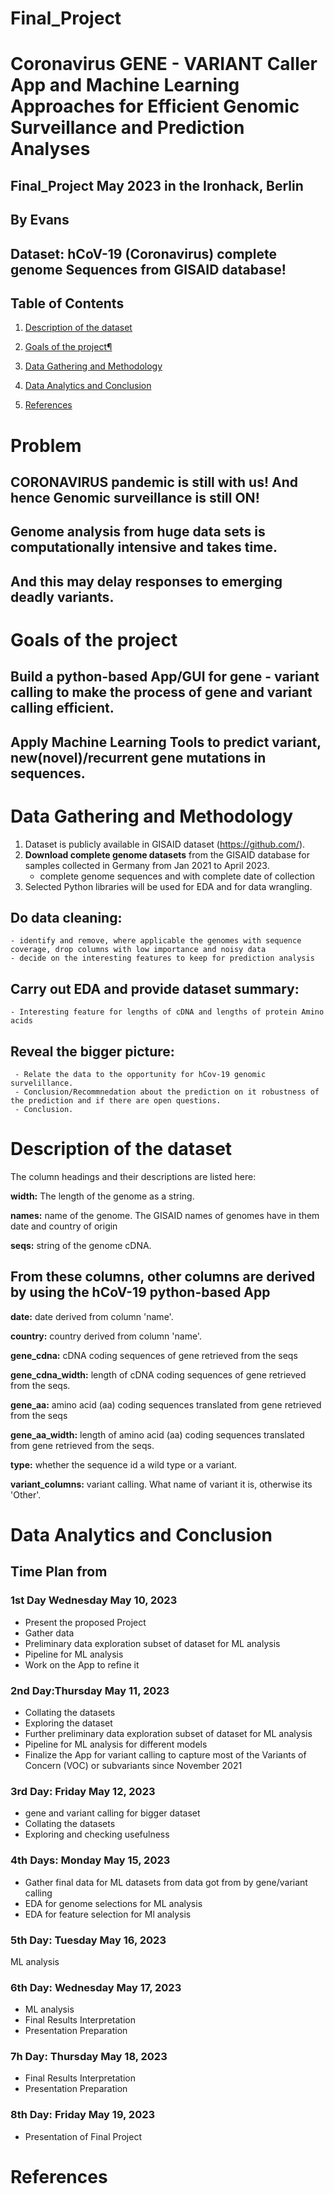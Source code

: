 # Final_Project
# Coronavirus GENE - VARIANT Caller App and Machine Learning Approaches for Efficient Genomic Surveillance and Prediction Analyses  

## Final_Project May 2023 in the Ironhack, Berlin
## By Evans
## Dataset: hCoV-19 (Coronavirus) complete genome Sequences from GISAID database!

##  Table of Contents
1. [Description of the dataset](#2)

1. [Goals of the project¶](#3)

2. [Data Gathering and Methodology](#4)
   
3. [Data Analytics and Conclusion](#5) 
   
4. [References](#6)

# Problem
## CORONAVIRUS pandemic is still with us! And hence Genomic surveillance is still ON!
## Genome analysis from huge data sets is computationally intensive and takes time.
## And this may delay responses to emerging deadly variants.

# Goals of the project
## Build a python-based App/GUI for gene - variant calling to make the process of gene and variant calling efficient.
## Apply  Machine Learning Tools to predict variant, new(novel)/recurrent gene mutations in sequences.

# Data Gathering and Methodology
1. Dataset is publicly available in GISAID dataset (https://github.com/).
2. **Download complete genome datasets** from the GISAID database for samples collected in  Germany from Jan 2021 to April 2023.
    - complete genome sequences and with complete date of collection 
3. Selected Python libraries will be used for EDA and for data wrangling. 
 
## **Do data cleaning:**
    - identify and remove, where applicable the genomes with sequence coverage, drop columns with low importance and noisy data
    - decide on the interesting features to keep for prediction analysis

## **Carry out EDA and provide dataset summary:** 
    - Interesting feature for lengths of cDNA and lengths of protein Amino acids 

    
## **Reveal the bigger picture:** 
     - Relate the data to the opportunity for hCov-19 genomic survelillance.
     - Conclusion/Recommnedation about the prediction on it robustness of the prediction and if there are open questions.
     - Conclusion.
     

#  Description of the dataset
 The column headings and their descriptions are listed here:

**width:** The length of the genome as a string.

**names:** name of the genome. The GISAID names of genomes have in them date and country of origin

**seqs:** string of the genome cDNA.

## From these columns, other columns are derived by using the hCoV-19 python-based App

**date:** date derived from column 'name'.

**country:** country derived from column 'name'.

**gene_cdna:** cDNA coding sequences of gene retrieved from the seqs

**gene_cdna_width:** length of cDNA coding sequences of gene retrieved from the seqs.

**gene_aa:** amino acid (aa) coding sequences translated from gene retrieved from the seqs

**gene_aa_width:** length of amino acid (aa) coding sequences translated from gene retrieved from the seqs.

**type:** whether the sequence id a wild type or a variant.

**variant_columns:** variant calling. What name of variant it is, otherwise its 'Other'.

# Data Analytics and Conclusion

       
## Time Plan from 

### 1st Day Wednesday May 10, 2023
- Present the proposed Project
- Gather data
- Preliminary data exploration subset of dataset for ML analysis
- Pipeline for ML analysis 
- Work on the App to refine it 

### 2nd Day:Thursday May 11, 2023 
- Collating the datasets
- Exploring the dataset
- Further preliminary data exploration subset of dataset for ML analysis
- Pipeline for ML analysis for different models
- Finalize the App for variant calling to capture most of the Variants of Concern (VOC) or subvariants since November 2021

###  3rd Day: Friday May 12, 2023  
- gene and variant calling for bigger dataset
- Collating the datasets
- Exploring and checking usefulness

### 4th Days: Monday May 15, 2023  
- Gather final data for ML datasets from data got from by gene/variant calling
- EDA for genome selections for ML analysis
- EDA for feature selection for Ml analysis

### 5th Day: Tuesday May 16, 2023 
ML analysis 

### 6th Day: Wednesday May 17, 2023 
- ML analysis
- Final Results Interpretation
- Presentation Preparation

### 7h Day: Thursday May 18, 2023
- Final Results Interpretation
- Presentation Preparation

### 8th Day: Friday May 19, 2023
- Presentation of Final Project


#  References
